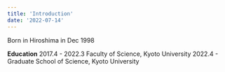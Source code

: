 ```yaml
---
title: 'Introduction'
date: '2022-07-14'
---
```


Born in Hiroshima in Dec 1998

**Education**
2017.4 - 2022.3 Faculty of Science, Kyoto University
2022.4 - Graduate School of Science, Kyoto University

